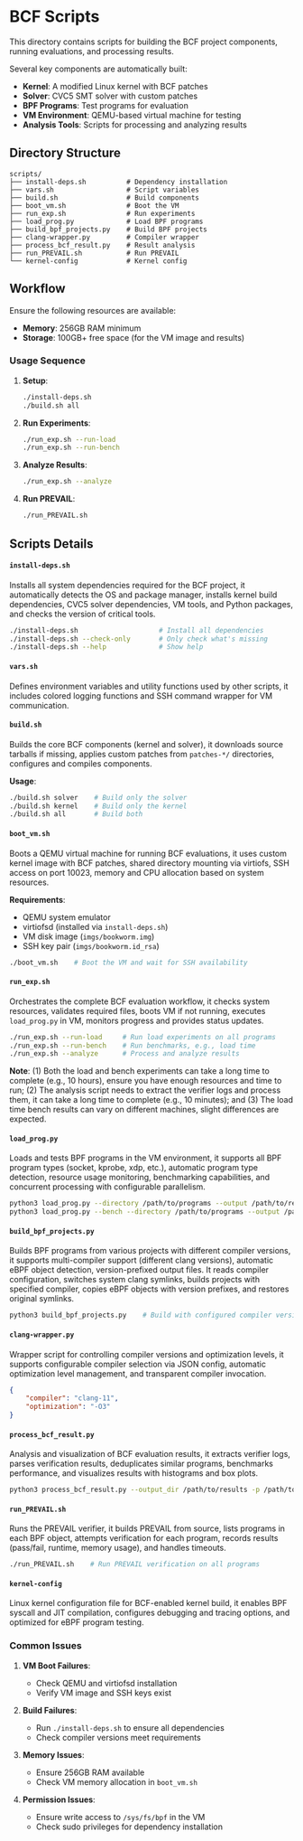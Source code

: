 # BCF Scripts

This directory contains scripts for building the BCF project components, running evaluations, and processing results.

Several key components are automatically built:
- **Kernel**: A modified Linux kernel with BCF patches
- **Solver**: CVC5 SMT solver with custom patches
- **BPF Programs**: Test programs for evaluation
- **VM Environment**: QEMU-based virtual machine for testing
- **Analysis Tools**: Scripts for processing and analyzing results

## Directory Structure

```
scripts/
├── install-deps.sh          # Dependency installation
├── vars.sh                  # Script variables
├── build.sh                 # Build components
├── boot_vm.sh               # Boot the VM
├── run_exp.sh               # Run experiments
├── load_prog.py             # Load BPF programs
├── build_bpf_projects.py    # Build BPF projects
├── clang-wrapper.py         # Compiler wrapper
├── process_bcf_result.py    # Result analysis
├── run_PREVAIL.sh           # Run PREVAIL
└── kernel-config            # Kernel config
```

## Workflow

Ensure the following resources are available:
- **Memory**: 256GB RAM minimum
- **Storage**: 100GB+ free space (for the VM image and results)

### Usage Sequence

1. **Setup**:
   ```bash
   ./install-deps.sh
   ./build.sh all
   ```

2. **Run Experiments**:
   ```bash
   ./run_exp.sh --run-load
   ./run_exp.sh --run-bench
   ```

3. **Analyze Results**:
   ```bash
   ./run_exp.sh --analyze
   ```

4. **Run PREVAIL**:
   ```bash
   ./run_PREVAIL.sh
   ```

## Scripts Details

#### `install-deps.sh`
Installs all system dependencies required for the BCF project, it automatically detects the OS and package manager, installs kernel build dependencies, CVC5 solver dependencies, VM tools, and Python packages, and checks the version of critical tools.

```bash
./install-deps.sh                    # Install all dependencies
./install-deps.sh --check-only       # Only check what's missing
./install-deps.sh --help             # Show help
```

#### `vars.sh`
Defines environment variables and utility functions used by other scripts, it includes colored logging functions and SSH command wrapper for VM communication.

#### `build.sh`
Builds the core BCF components (kernel and solver), it downloads source tarballs if missing, applies custom patches from `patches-*/` directories, configures and compiles components.

**Usage**:
```bash
./build.sh solver    # Build only the solver
./build.sh kernel    # Build only the kernel
./build.sh all       # Build both
```

#### `boot_vm.sh`
Boots a QEMU virtual machine for running BCF evaluations, it uses custom kernel image with BCF patches, shared directory mounting via virtiofs, SSH access on port 10023, memory and CPU allocation based on system resources.

**Requirements**:
- QEMU system emulator
- virtiofsd (installed via `install-deps.sh`)
- VM disk image (`imgs/bookworm.img`)
- SSH key pair (`imgs/bookworm.id_rsa`)

```bash
./boot_vm.sh    # Boot the VM and wait for SSH availability
```

#### `run_exp.sh`
Orchestrates the complete BCF evaluation workflow, it checks system resources, validates required files, boots VM if not running, executes `load_prog.py` in VM, monitors progress and provides status updates.

```bash
./run_exp.sh --run-load     # Run load experiments on all programs
./run_exp.sh --run-bench    # Run benchmarks, e.g., load time
./run_exp.sh --analyze      # Process and analyze results
```

**Note**: (1) Both the load and bench experiments can take a long time to complete (e.g., 10 hours), ensure you have enough resources and time to run; (2) The analysis script needs to extract the verifier logs and process them, it can take a long time to complete (e.g., 10 minutes); and (3) The load time bench results can vary on different machines, slight differences are expected.

#### `load_prog.py`
Loads and tests BPF programs in the VM environment, it supports all BPF program types (socket, kprobe, xdp, etc.), automatic program type detection, resource usage monitoring, benchmarking capabilities, and concurrent processing with configurable parallelism.

```bash
python3 load_prog.py --directory /path/to/programs --output /path/to/results --bpftool /path/to/bpftool
python3 load_prog.py --bench --directory /path/to/programs --output /path/to/results
```

#### `build_bpf_projects.py`
Builds BPF programs from various projects with different compiler versions, it supports multi-compiler support (different clang versions), automatic eBPF object detection, version-prefixed output files. It reads compiler configuration, switches system clang symlinks, builds projects with specified compiler, copies eBPF objects with version prefixes, and restores original symlinks.

```bash
python3 build_bpf_projects.py    # Build with configured compiler versions
```

#### `clang-wrapper.py`
Wrapper script for controlling compiler versions and optimization levels, it supports configurable compiler selection via JSON config, automatic optimization level management, and transparent compiler invocation.

```json
{
    "compiler": "clang-11",
    "optimization": "-O3"
}
```

#### `process_bcf_result.py`
Analysis and visualization of BCF evaluation results, it extracts verifier logs, parses verification results, deduplicates similar programs, benchmarks performance, and visualizes results with histograms and box plots.

```bash
python3 process_bcf_result.py --output_dir /path/to/results -p /path/to/programs
```

#### `run_PREVAIL.sh`
Runs the PREVAIL verifier, it builds PREVAIL from source, lists programs in each BPF object, attempts verification for each program, records results (pass/fail, runtime, memory usage), and handles timeouts.

```bash
./run_PREVAIL.sh    # Run PREVAIL verification on all programs
```

#### `kernel-config`
Linux kernel configuration file for BCF-enabled kernel build, it enables BPF syscall and JIT compilation, configures debugging and tracing options, and optimized for eBPF program testing.

### Common Issues

1. **VM Boot Failures**:
   - Check QEMU and virtiofsd installation
   - Verify VM image and SSH keys exist

2. **Build Failures**:
   - Run `./install-deps.sh` to ensure all dependencies
   - Check compiler versions meet requirements

3. **Memory Issues**:
   - Ensure 256GB RAM available
   - Check VM memory allocation in `boot_vm.sh`

4. **Permission Issues**:
   - Ensure write access to `/sys/fs/bpf` in the VM
   - Check sudo privileges for dependency installation
